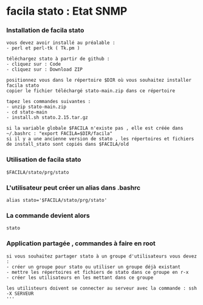 # facila stato : Etat SNMP
### Installation de facila stato
```
vous devez avoir installé au préalable :
- perl et perl-tk ( Tk.pm )

téléchargez stato à partir de github :
- cliquez sur : Code
- cliquez sur : Download ZIP

positionnez vous dans le répertoire $DIR où vous souhaitez installer facila stato
copier le fichier téléchargé stato-main.zip dans ce répertoire

tapez les commandes suivantes :
- unzip stato-main.zip
- cd stato-main
- install.sh stato.2.15.tar.gz

si la variable globale $FACILA n'existe pas , elle est créée dans ~/.bashrc : "export FACILA=$DIR/facila"
si il y a une ancienne version de stato , les répertoires et fichiers de install_stato sont copiés dans $FACILA/old
```
### Utilisation de facila stato
```
$FACILA/stato/prg/stato
```
### L'utilisateur peut créer un alias dans .bashrc
```
alias stato='$FACILA/stato/prg/stato'
```
### La commande devient alors
```
stato
```
### Application partagée , commandes à faire en root
```
si vous souhaitez partager stato à un groupe d'utilisateurs vous devez :
- créer un groupe pour stato ou utiliser un groupe déjà existant
- mettre les répertoires et fichiers de stato dans ce groupe en r-x
- créer les utilisateurs en les mettant dans ce groupe

les utilisteurs doivent se connecter au serveur avec la commande : ssh -X SERVEUR
'''
